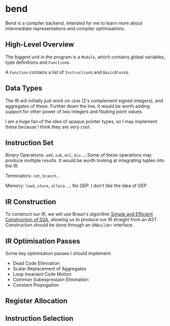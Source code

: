 # bend

Bend is a compiler backend, intended for me to learn more about intermediate representations and compiler optimisations.

## High-Level Overview

The biggest unit in the program is a `Module`, which contains global variables, type definitions and `Function`s.

A `Function` contains a list of `Instruction`s and `BasicBlock`s.

## Data Types

The IR will initially just work on `i64`s (2's complement signed integers), and aggregates of these. Further down the line, it would be worth adding support for other power of two integers
and floating point values.

I am a huge fan of the idea of opaque pointer types, so I may implement these because I think they are very cool.

## Instruction Set

Binary Operations: `add`, `sub`, `mul`, `div`...; Some of these operations may produce multiple results. It would be worth looking at integrating tuples into the IR.

Terminators: `ret`, `branch`...

Memory: `load`, `store`, `alloca` ...; No GEP. I don't like the idea of GEP.

## IR Construction

To construct our IR, we will use Braun's algorithm [Simple and Efficient Construction of SSA](https://c9x.me/compile/bib/braun13cc.pdf), allowing us to produce our IR straight from an
AST. Construction should be done through an `IRBuilder` interface.

## IR Optimisation Passes

Some key optimisation passes I should implement:

- Dead Code Elimnation
- Scalar Replacement of Aggregates
- Loop Invariant Code Motion
- Common Subexpression Elimination
- Constant Propogation

## Register Allocation

## Instruction Selection

